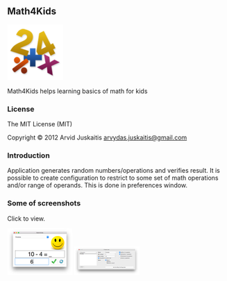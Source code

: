 ## Math4Kids

![icon](https://raw.githubusercontent.com/arvjus/math4kids/master/screenshots/math4kids.png)

Math4Kids helps learning basics of math for kids

### License

The MIT License (MIT)

Copyright © 2012 Arvid Juskaitis <arvydas.juskaitis@gmail.com>



### Introduction


Application generates random numbers/operations and verifies result. It is possible to create configuration to restrict to some set of math operations and/or range of operands. This is done in preferences window.


### Some of screenshots

Click to view.

[![Main window](https://raw.githubusercontent.com/arvjus/math4kids/master/screenshots/main-thumb.png)](https://raw.githubusercontent.com/arvjus/math4kids/master/screenshots/main.png)
[![Preferences](https://raw.githubusercontent.com/arvjus/math4kids/master/screenshots/prefs-thumb.png)](https://raw.githubusercontent.com/arvjus/math4kids/master/screenshots/prefs.png)


